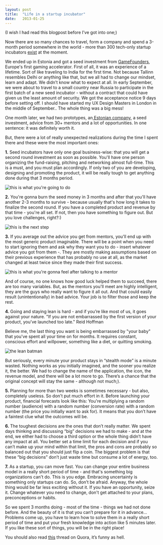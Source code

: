 ```yaml
---
layout: post
title:  "Life in a startup incubator"
date:   2013-01-25
---
```

(I wish I had read this blogpost before I’ve got into one;)

Now there are so many chances to travel, form a company and spend a 3-month period somewhere in the world - more than 300 tech-only startup incubators <a href="https://angel.co/incubators" target="_blank">exist</a> at the moment.

We ended up in Estonia and got a seed investment from <a href="http://gamefounders.com" target="_blank">GameFounders</a>, Europe's first gaming accelerator.
First of all, it was an experience of a lifetime. Sort of like traveling to India for the first time. Not because Tallinn resembles Delhi or anything like that, but we all had to change our mindset, learn and adapt.
We didn’t know what to expect at all. In early September, we were about to travel to a small country near Russia to participate in the first batch of a new seed incubator - without a contract that could have given us the least amount of security.
We got the acceptance notice 9 days before setting off.
I should have started my UX Design Masters in London in the middle of September.. The whole thing was a big mess!

One month later, we had two prototypes, an<a href="http://planblabs.net" target="_blank"> Estonian company</a>, a seed investment, advice from 30+ mentors and a lot of opportunities.
In one sentence: it was definitely worth it.

But, there were a lot of really unexpected realizations during the time I spent there and these were the most important ones:

<strong>1.</strong> Seed incubators have only one goal business-wise: that you will get a second round investment as soon as possible.
You'll have one person organizing the fund-raising, pitching and networking almost full-time.
This is a must, and you must plan accordingly. If only two of you are developing, designing and promoting the product, it will be really tough to get anything done during that 3 months period.

![this is what you're going to do](/content/images/life-in-a-startup-incubator/illustration1.jpg)

<strong>2.</strong> You're gonna burn the seed money in 3 months and after that you'll have another 2-3 months to survive - because usually that's how long it takes to finalize the second round. If you have a completed product and revenue by that time - you're all set. If not, then you have something to figure out. But you love challenges, right?:)

![this is the next step](/content/images/life-in-a-startup-incubator/illustration2.jpg)

<strong>3.</strong> If you average out the advice you get from mentors, you'll end up with the most generic product imaginable.
There will be a point when you need to start ignoring them and ask why they want you to do - insert whatever advice you got from them -.
They are mostly making assumptions based on their previous experience that has probably no use at all, as the market changed at least twice since they made their first success.

![this is what you're gonna feel after talking to a mentor](/content/images/life-in-a-startup-incubator/illustration3.jpg)

And of course, no one knows how good luck helped them to succeed, there are too many variables. But, as the mentors you'll meet are highly intelligent, they are the guys who really want to figure it all out. And that could easily result (unintentionally) in bad advice. Your job is to filter those and keep the rest.

<strong>4. </strong>Going and staying lean is hard - and if you’re like most of us, it goes against your nature.
"If you are not embarrassed by the first version of your product, you’ve launched too late." Reid Hoffman

Believe me, the last thing you want is being embarrassed by "your baby" that you've spent all your time on for months. It requires constant, conscious effort and willpower, something like a diet, or quitting smoking.


![the lean batman](/content/images/life-in-a-startup-incubator/illustration1.jpg)


But seriously, every minute your product stays in “stealth mode” is a minute wasted. Nothing works as you initially imagined, and the sooner you realize it, the better.
We had to change the name of the application, the icon, the revenue model, and there will be a lot more to go. There’s a chance that the original concept will stay the same - although not much;).

<strong>5. </strong>Planning for more than two weeks is sometimes necessary - but also, completely useless. So don't put much effort in it.
Before launching your product, financial forecasts look like this:
You're multiplying a random number (audience) with a random number (conversion rate) with a random number (the price you initially want to ask for).
It means that you don’t have a faintest clue what the outcomes will be.

<strong>6. </strong>The toughest decisions are the ones that don’t really matter.
We spent days thinking and discussing “big” decisions we had to make - and at the end, we either had to choose a third option or the whole thing didn’t have any impact at all.
You better set a time limit for each decision and if you can’t make up your mind within that limit, the pros and cons are probably so balanced out that you should just flip a coin.
The biggest problem is that these “big decisions” don’t just waste time but consume a lot of energy, too.

<strong>7. </strong>As a startup, you can move fast. You can change your entire business model in a really short period of time - and that's something big organizations can't do. This is you edge.
Embracing uncertainty is something only startups can do. So, don’t be afraid. Anyway, the whole thing would be far less exciting without it.
If you have an opportunity, seize it. Change whatever you need to change, don't get attached to your plans, preconceptions or habits.

So we spent 3 months doing - most of the time - things we had not done before. And the beauty of it is that you can’t prepare for it in advance... Problems come up, you have to learn how to solve them in a really short period of time and put your fresh knowledge into action like 5 minutes later. If you like these sort of things, you will be in the right place!

You should also read <a href="http://www.quora.com/500-Startups/What-is-it-like-being-in-500-Startups" target="_blank">this</a> thread on Quora, it’s funny as hell.<a href="http://www.quora.com/500-Startups/What-is-it-like-being-in-500-Startups">
</a>